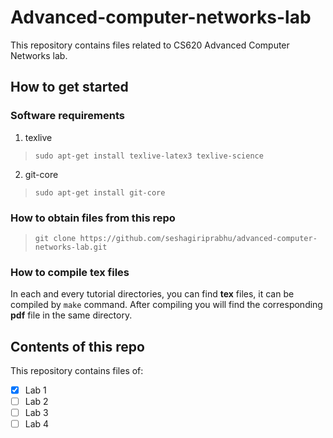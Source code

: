 Advanced-computer-networks-lab
==============================

This repository contains files related to CS620 Advanced Computer Networks lab.

## How to get started ##

### Software requirements ###

1. texlive
> `sudo apt-get install texlive-latex3 texlive-science`

2. git-core
> `sudo apt-get install git-core`

### How to obtain files from this repo ###

> `git clone https://github.com/seshagiriprabhu/advanced-computer-networks-lab.git`

### How to compile tex files ###

In each and every tutorial directories, you can find **tex** files, it can be compiled by `make` command.
After compiling you will find the corresponding **pdf** file in the same directory.

## Contents of this repo ##

This repository contains files of: 

- [x] Lab 1
- [ ] Lab 2
- [ ] Lab 3
- [ ] Lab 4
